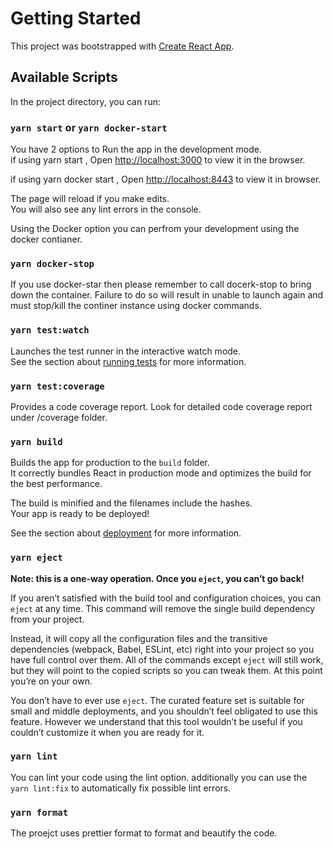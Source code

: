 # Getting Started

This project was bootstrapped with [Create React App](https://github.com/facebook/create-react-app).

## Available Scripts

In the project directory, you can run:

### `yarn start` or `yarn docker-start`

You have 2 options to Run the app in the development mode.\
if using yarn start
, Open [http://localhost:3000](http://localhost:3000) to view it in the browser.

if using yarn docker start
, Open [http://localhost:8443](http://localhost:8443) to view it in browser.

The page will reload if you make edits.\
You will also see any lint errors in the console.

Using the Docker option you can perfrom your development using the docker contianer.

### `yarn docker-stop`

If you use docker-star then please remember to call docerk-stop to bring down the container.
Failure to do so will result in unable to launch again and must stop/kill the continer instance using docker commands.

### `yarn test:watch`

Launches the test runner in the interactive watch mode.\
See the section about [running tests](https://facebook.github.io/create-react-app/docs/running-tests) for more information.

### `yarn test:coverage`

Provides a code coverage report. Look for detailed code coverage report under /coverage folder.

### `yarn build`

Builds the app for production to the `build` folder.\
It correctly bundles React in production mode and optimizes the build for the best performance.

The build is minified and the filenames include the hashes.\
Your app is ready to be deployed!

See the section about [deployment](https://facebook.github.io/create-react-app/docs/deployment) for more information.

### `yarn eject`

**Note: this is a one-way operation. Once you `eject`, you can’t go back!**

If you aren’t satisfied with the build tool and configuration choices, you can `eject` at any time. This command will remove the single build dependency from your project.

Instead, it will copy all the configuration files and the transitive dependencies (webpack, Babel, ESLint, etc) right into your project so you have full control over them. All of the commands except `eject` will still work, but they will point to the copied scripts so you can tweak them. At this point you’re on your own.

You don’t have to ever use `eject`. The curated feature set is suitable for small and middle deployments, and you shouldn’t feel obligated to use this feature. However we understand that this tool wouldn’t be useful if you couldn’t customize it when you are ready for it.

### `yarn lint`

You can lint your code using the lint option. additionally you can use the `yarn lint:fix` to automatically fix possible lint errors.

### `yarn format`

The proejct uses prettier format to format and beautify the code.
